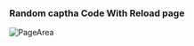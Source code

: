### Random captha Code With Reload page

![PageArea](https://user-images.githubusercontent.com/56879548/221018656-f90abb83-4e96-4ca2-9b20-84ac8605fd94.jpg)
